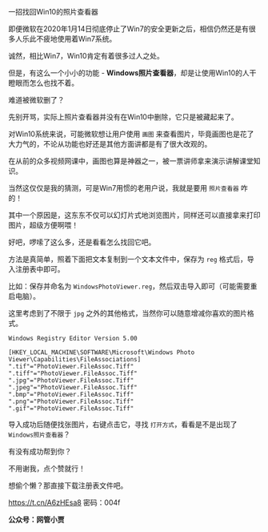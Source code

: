 一招找回Win10的照片查看器



即便微软在2020年1月14日彻底停止了Win7的安全更新之后，相信仍然还是有很多人乐此不疲地使用着Win7系统。

诚然，相比Win7，Win10肯定有着很多过人之处。

但是，有这么一个小小的功能 - **Windows照片查看器**，却是让使用Win10的人干瞪眼而怎么也找不着。

难道被微软删了？

先别开骂，实际上照片查看器并没有在Win10中删除，它只是被藏起来了。

对Win10系统来说，可能微软想让用户使用 `画图` 来查看图片，毕竟画图也是花了大力气的，不论从功能也好还是其他方面讲都是有了很大改观的。

在从前的众多视频网课中，画图也算是神器之一，被一票讲师拿来演示讲解课堂知识。

当然这仅仅是我的猜测，可是Win7用惯的老用户说，我就是要用 `照片查看器` 咋的！

其中一个原因是，这东东不仅可以幻灯片式地浏览图片，同样还可以直接拿来打印图片，超级方便啊喂！

好吧，啰嗦了这么多，还是看看怎么找回它吧。



方法是真简单，照着下面把文本复制到一个文本文件中，保存为 `reg` 格式后，导入注册表中即可。

比如：保存并命名为 `WindowsPhotoViewer.reg`，然后双击导入即可（可能需要重启电脑）。

这里考虑到了不限于 `jpg` 之外的其他格式，当然你可以随意增减你喜欢的图片格式。

```vbscript
Windows Registry Editor Version 5.00

[HKEY_LOCAL_MACHINE\SOFTWARE\Microsoft\Windows Photo Viewer\Capabilities\FileAssociations]
".tif"="PhotoViewer.FileAssoc.Tiff"
".tiff"="PhotoViewer.FileAssoc.Tiff"
".jpg"="PhotoViewer.FileAssoc.Tiff"
".jpeg"="PhotoViewer.FileAssoc.Tiff"
".bmp"="PhotoViewer.FileAssoc.Tiff"
".png"="PhotoViewer.FileAssoc.Tiff"
".gif"="PhotoViewer.FileAssoc.Tiff"
```



导入成功后随便找张图片，右键点击它，寻找 `打开方式`，看看是不是出现了 `Windows照片查看器`？

有没有成功帮到你？

不用谢我，点个赞就行！

想偷个懒？那直接下载注册表文件吧。

https://t.cn/A6zHEsa8 密码：004f

**公众号：网管小贾**